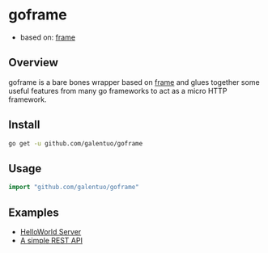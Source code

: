# goframe

* based on: [frame](https://github.com/j4in/frame)

## Overview

goframe is a bare bones wrapper based on [frame](https://github.com/j4in/frame) and glues together some useful features from many go frameworks to act as a micro HTTP framework.

## Install

```bash
go get -u github.com/galentuo/goframe
```

## Usage

```go
import "github.com/galentuo/goframe"
```

## Examples

- [HelloWorld Server](https://github.com/jinut2/goframe-examples/tree/main/hello)
- [A simple REST API](https://github.com/jinut2/goframe-examples/tree/main/simple)